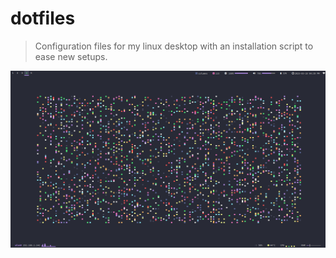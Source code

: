 # dotfiles
> Configuration files for my linux desktop with an installation script to ease new setups. 

![desktop](./assets/desktop.png "Desktop Screenshot")
